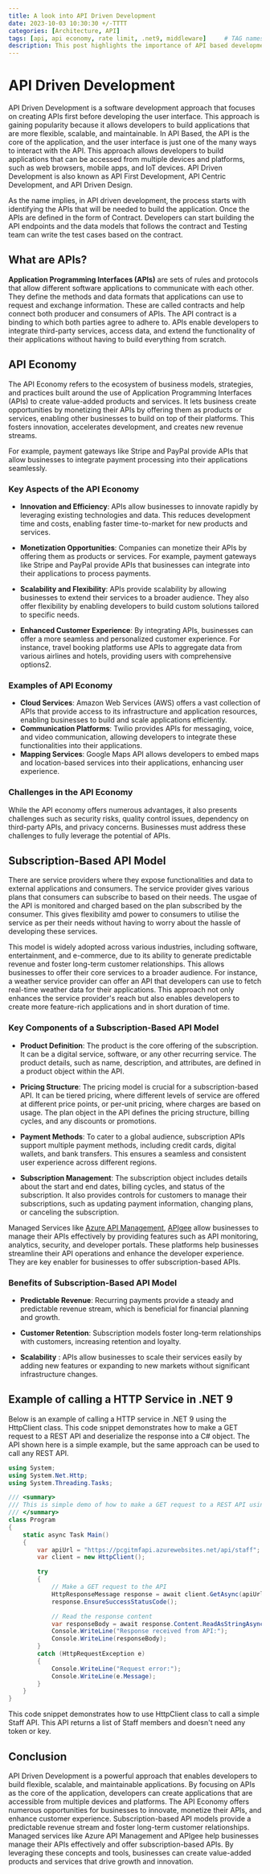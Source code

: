 ```yaml
---
title: A look into API Driven Development
date: 2023-10-03 10:30:30 +/-TTTT
categories: [Architecture, API]
tags: [api, api economy, rate limit, .net9, middleware]     # TAG names should always be lowercase
description: This post highlights the importance of API based development and Rate Limiting concepts.
---
```


# API Driven Development
API Driven Development is a software development approach that focuses on creating APIs first before developing the user interface. This approach is gaining popularity because it allows developers to build applications that are more flexible, scalable, and maintainable.
In API Based, the API is the core of the application, and the user interface is just one of the many ways to interact with the API. This approach allows developers to build applications that can be accessed from multiple devices and platforms, such as web browsers, mobile apps, and IoT devices.
API Driven Development is also known as API First Development, API Centric Development, and API Driven Design.

As the name implies, in API driven development, the process starts with identifying the APIs that will be needed to build the application. Once the APIs are defined in the form of Contract. Developers can start building the API endpoints and the data models that follows the contract and Testing team can write the test cases based on the contract.

## What are APIs?
**Application Programming Interfaces (APIs)** are sets of rules and protocols that allow different software applications to communicate with each other. They define the methods and data formats that applications can use to request and exchange information. These are called contracts and help connect both producer and consumers of APIs. The API contract is a binding to which both parties agree to adhere to.
APIs enable developers to integrate third-party services, access data, and extend the functionality of their applications without having to build everything from scratch.

## API Economy
The API Economy refers to the ecosystem of business models, strategies, and practices built around the use of Application Programming Interfaces (APIs) to create value-added products and services. It lets business create opportunities by monetizing their APIs by offering them as products or services, enabling other businesses to build on top of their platforms. This fosters innovation, accelerates development, and creates new revenue streams. 

For example, payment gateways like Stripe and PayPal provide APIs that allow businesses to integrate payment processing into their applications seamlessly.
 

### Key Aspects of the API Economy
- **Innovation and Efficiency**: APIs allow businesses to innovate rapidly by leveraging existing technologies and data. This reduces development time and costs, enabling faster time-to-market for new products and services.

- **Monetization Opportunities**: Companies can monetize their APIs by offering them as products or services. For example, payment gateways like Stripe and PayPal provide APIs that businesses can integrate into their applications to process payments.

- **Scalability and Flexibility**: APIs provide scalability by allowing businesses to extend their services to a broader audience. They also offer flexibility by enabling developers to build custom solutions tailored to specific needs.

- **Enhanced Customer Experience**: By integrating APIs, businesses can offer a more seamless and personalized customer experience. For instance, travel booking platforms use APIs to aggregate data from various airlines and hotels, providing users with comprehensive options2.

### Examples of API Economy
 - **Cloud Services**: Amazon Web Services (AWS) offers a vast collection of APIs that provide access to its infrastructure and application resources, enabling businesses to build and scale applications efficiently.
- **Communication Platforms**: Twilio provides APIs for messaging, voice, and video communication, allowing developers to integrate these functionalities into their applications.
- **Mapping Services**: Google Maps API allows developers to embed maps and location-based services into their applications, enhancing user experience.

### Challenges in the API Economy
While the API economy offers numerous advantages, it also presents challenges such as security risks, quality control issues, dependency on third-party APIs, and privacy concerns. Businesses must address these challenges to fully leverage the potential of APIs.

## Subscription-Based API Model
There are service providers where they expose functionalities and data to external applications and consumers. The service provider gives various plans that consumers can subscribe to based on their needs. The usgae of the API is monitored and charged based on the plan subscribed by the consumer. This gives flexibility amd power to consumers to utilise the service as per their needs without having to worry about the hassle of developing these services. 

This model is widely adopted across various industries, including software, entertainment, and e-commerce, due to its ability to generate predictable revenue and foster long-term customer relationships. This allows businesses to offer their core services to a broader audience. For instance, a weather service provider can offer an API that developers can use to fetch real-time weather data for their applications. This approach not only enhances the service provider's reach but also enables developers to create more feature-rich applications and in short duration of time.

### Key Components of a Subscription-Based API Model
- **Product Definition**: The product is the core offering of the subscription. It can be a digital service, software, or any other recurring service. The product details, such as name, description, and attributes, are defined in a product object within the API.

- **Pricing Structure**: The pricing model is crucial for a subscription-based API. It can be tiered pricing, where different levels of service are offered at different price points, or per-unit pricing, where charges are based on usage. The plan object in the API defines the pricing structure, billing cycles, and any discounts or promotions.

- **Payment Methods**: To cater to a global audience, subscription APIs support multiple payment methods, including credit cards, digital wallets, and bank transfers. This ensures a seamless and consistent user experience across different regions.

- **Subscription Management**: The subscription object includes details about the start and end dates, billing cycles, and status of the subscription. It also provides controls for customers to manage their subscriptions, such as updating payment information, changing plans, or canceling the subscription.

Managed Services like [Azure API Management](https://azure.microsoft.com/en-us/products/api-management), [APIgee](https://cloud.google.com/apigee?hl=en) allow businesses to manage their APIs effectively by providing features such as API monitoring, analytics, security, and developer portals. These platforms help businesses streamline their API operations and enhance the developer experience. They are key enabler for businesses to offer subscription-based APIs.

### Benefits of Subscription-Based API Model
- **Predictable Revenue**: Recurring payments provide a steady and predictable revenue stream, which is beneficial for financial planning and growth.

- **Customer Retention**: Subscription models foster long-term relationships with customers, increasing retention and loyalty.

- **Scalability** : APIs allow businesses to scale their services easily by adding new features or expanding to new markets without significant infrastructure changes.

## Example of calling a HTTP Service in .NET 9
Below is an example of calling a HTTP service in .NET 9 using the HttpClient class. This code snippet demonstrates how to make a GET request to a REST API and deserialize the response into a C# object. The API shown here is a simple example, but the same approach can be used to call any REST API.

```csharp
using System;
using System.Net.Http;
using System.Threading.Tasks;

/// <summary>
/// This is simple demo of how to make a GET request to a REST API using HttpClient.
/// </summary>
class Program
{
    static async Task Main()
    {
        var apiUrl = "https://pcgitmfapi.azurewebsites.net/api/staff";
        var client = new HttpClient();

        try
        {
            // Make a GET request to the API
            HttpResponseMessage response = await client.GetAsync(apiUrl);
            response.EnsureSuccessStatusCode();

            // Read the response content
            var responseBody = await response.Content.ReadAsStringAsync();
            Console.WriteLine("Response received from API:");
            Console.WriteLine(responseBody);
        }
        catch (HttpRequestException e)
        {
            Console.WriteLine("Request error:");
            Console.WriteLine(e.Message);
        }
    }
}
```

This code snippet demonstrates how to use HttpClient class to call a simple Staff API. This API returns a list of Staff members and doesn't need any token or key.


## Conclusion
API Driven Development is a powerful approach that enables developers to build flexible, scalable, and maintainable applications. By focusing on APIs as the core of the application, developers can create applications that are accessible from multiple devices and platforms. The API Economy offers numerous opportunities for businesses to innovate, monetize their APIs, and enhance customer experience. Subscription-based API models provide a predictable revenue stream and foster long-term customer relationships. Managed services like Azure API Management and APIgee help businesses manage their APIs effectively and offer subscription-based APIs. By leveraging these concepts and tools, businesses can create value-added products and services that drive growth and innovation.
